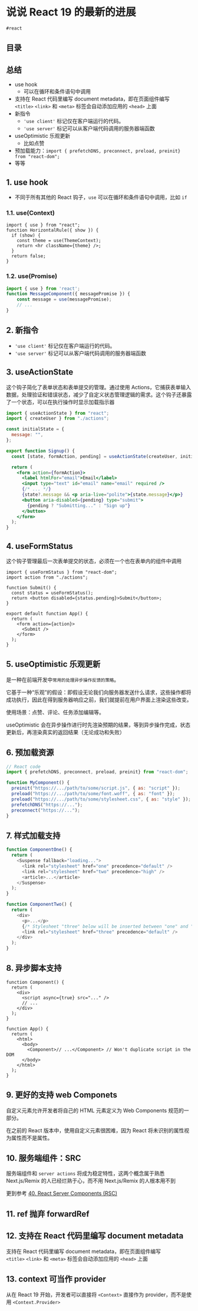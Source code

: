 
# 说说 React 19 的最新的进展

`#react` 


## 目录
<!-- toc -->
 ## 总结 

- use hook
	- 可以在循环和条件语句中调用
- 支持在 React 代码里编写 document metadata，即在页面组件编写`<title>` `<link>` 和 `<meta>` 标签会自动添加应用的 `<head>` 上面
- 新指令
	- `'use client'` 标记仅在客户端运行的代码。
	- `'use server'` 标记可以从客户端代码调用的服务器端函数
- useOptimistic 乐观更新
	- 比如点赞
- 预加载能力：`import { prefetchDNS, preconnect, preload, preinit} from "react-dom";`
- 等等

## 1. use hook

- 不同于所有其他的 React 钩子，`use` 可以在循环和条件语句中调用，比如 `if`

### 1.1. use(Context)

```tsx hl:4
import { use } from "react";
function HorizontalRule({ show }) {
  if (show) {
    const theme = use(ThemeContext);
    return <hr className={theme} />;
  }
  return false;
}
```

### 1.2. use(Promise)

```jsx
import { use } from 'react';
function MessageComponent({ messagePromise }) {
    const message = use(messagePromise);
    // ...
}
```

## 2. 新指令

- `'use client'` 标记仅在客户端运行的代码。
- `'use server'` 标记可以从客户端代码调用的服务器端函数

## 3. useActionState

这个钩子简化了表单状态和表单提交的管理。通过使用 Actions，它捕获表单输入数据，处理验证和错误状态，减少了自定义状态管理逻辑的需求。这个钩子还暴露了一个状态，可以在执行操作时显示加载指示器

```jsx hl:9
import { useActionState } from "react";
import { createUser } from "./actions";

const initialState = {
  message: "",
};

export function Signup() {
  const [state, formAction, pending] = useActionState(createUser, initialState);

  return (
    <form action={formAction}>
      <label htmlFor="email">Email</label>
      <input type="text" id="email" name="email" required />
      {/* ... */}
      {state?.message && <p aria-live="polite">{state.message}</p>}
      <button aria-disabled={pending} type="submit">
        {pending ? "Submitting..." : "Sign up"}
      </button>
    </form>
  );
}

```

## 4. useFormStatus

这个钩子管理最后一次表单提交的状态，必须在一个也在表单内的组件中调用

```tsx hl:1
import { useFormStatus } from "react-dom";
import action from "./actions";

function Submit() {
  const status = useFormStatus();
  return <button disabled={status.pending}>Submit</button>;
}

export default function App() {
  return (
    <form action={action}>
      <Submit />
    </form>
  );
}

```

## 5. useOptimistic 乐观更新

是一种在前端开发中`常用的处理异步操作反馈的策略`。

它基于一种“乐观”的假设：即假设无论我们向服务器发送什么请求，这些操作都将成功执行，因此在得到服务器响应之前，我们就提前在用户界面上渲染这些改变。

使用场景：点赞、评论、任务添加编辑等。

useOptimistic 会在异步操作进行时先渲染预期的结果，等到异步操作完成，状态更新后，再渲染真实的返回结果（无论成功和失败）

## 6. 预加载资源

```javascript
// React code
import { prefetchDNS, preconnect, preload, preinit} from "react-dom";

function MyComponent() {
  preinit("https://.../path/to/some/script.js", { as: "script" });
  preload("https://.../path/to/some/font.woff", { as: "font" });
  preload("https://.../path/to/some/stylesheet.css", { as: "style" });
  prefetchDNS("https://...");
  preconnect("https://...");
}
```

## 7. 样式加载支持

```javascript hl:4
function ComponentOne() {
  return (
    <Suspense fallback="loading...">
      <link rel="stylesheet" href="one" precedence="default" />
      <link rel="stylesheet" href="two" precedence="high" />
      <article>...</article>
    </Suspense>
  );
}

function ComponentTwo() {
  return (
    <div>
      <p>...</p>
      {/* Stylesheet "three" below will be inserted between "one" and "two" */}
      <link rel="stylesheet" href="three" precedence="default" />
    </div>
  );
}

```

## 8. 异步脚本支持

```tsx hl:4
function Component() {
  return (
    <div>
      <script async={true} src="..." />
      // ...
    </div>
  );
}

function App() {
  return (
    <html>
      <body>
        <Component>// ...</Component> // Won't duplicate script in the DOM
      </body>
    </html>
  );
}

```

## 9. 更好的支持 web Componets 

自定义元素允许开发者将自己的 HTML 元素定义为 Web Components 规范的一部分。

在之前的 React 版本中，使用自定义元素很困难，因为 React 将未识别的属性视为属性而不是属性。

## 10. 服务端组件：SRC

服务端组件和 `server actions` 将成为稳定特性，这两个概念属于熟悉 Next.js/Remix 的人已经烂熟于心，而不用 Next.js/Remix 的人根本用不到

更到参考 [40. React Server Components (RSC)](/post/JV6jyqL5.html)

## 11. ref 抛弃 forwardRef

## 12. 支持在 React 代码里编写 document metadata

支持在 React 代码里编写 document metadata，即在页面组件编写`<title>` `<link>` 和 `<meta>` 标签会自动添加应用的 `<head>` 上面

## 13. context 可当作 provider

从在 React 19 开始，开发者可以直接将 `<Context>` 直接作为 provider，而不是使用 `<Context.Provider>`